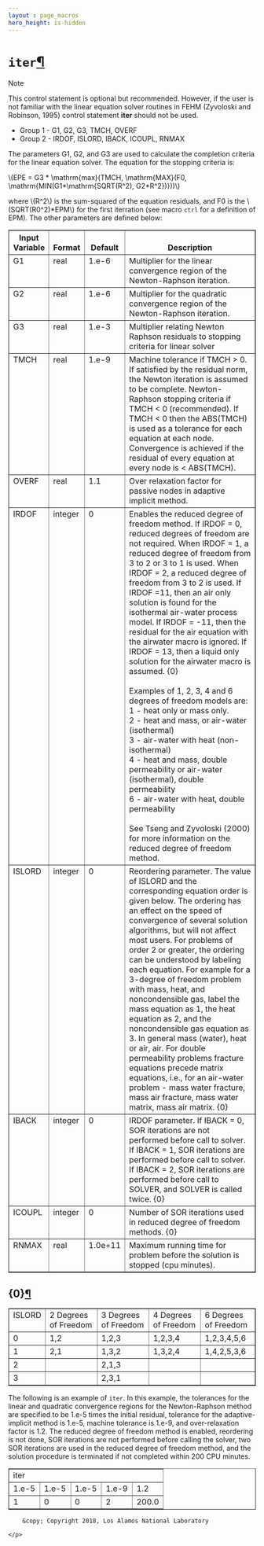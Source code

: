 ```yaml
---
layout : page_macros
hero_height: is-hidden
---
```


<h1><code class="docutils literal notranslate"><span class="pre">iter</span></code><a class="headerlink" href="#iter" title="Permalink to this headline">¶</a></h1>
<div class="admonition note">
<p class="first admonition-title">Note</p>
<p class="last">This control statement is optional but recommended. However, if the user is not
familiar with the linear equation solver routines in FEHM (Zyvoloski and Robinson, 1995)
control statement <strong>iter</strong> should not be used.</p>
</div>
<ul class="simple">
<li>Group 1 -     G1, G2, G3, TMCH, OVERF</li>
<li>Group 2 -     IRDOF, ISLORD, IBACK, ICOUPL, RNMAX</li>
</ul>
<p>The parameters G1, G2, and G3 are used to calculate the completion criteria for
the linear equation solver. The equation for the stopping criteria is:</p>
<p><span class="math notranslate nohighlight">\(EPE = G3 * \mathrm{max}(TMCH, \mathrm{MAX}(F0, \mathrm{MIN(G1*\mathrm{SQRT(R^2), G2*R^2})}))\)</span></p>
<p>where <span class="math notranslate nohighlight">\(R^2\)</span> is the sum-squared of the equation residuals, and F0 is the
<span class="math notranslate nohighlight">\(SQRT(R0^2)*EPM\)</span> for the first iterration (see macro <code class="docutils literal notranslate"><span class="pre">ctrl</span></code> for a
definition of EPM). The other parameters are defined below:</p>
<table border="1" class="docutils">
<colgroup>
<col width="15%" />
<col width="11%" />
<col width="9%" />
<col width="65%" />
</colgroup>
<thead valign="bottom">
<tr class="row-odd"><th class="head">Input Variable</th>
<th class="head">Format</th>
<th class="head">Default</th>
<th class="head">Description</th>
</tr>
</thead>
<tbody valign="top">
<tr class="row-even"><td>G1</td>
<td>real</td>
<td>1.e-6</td>
<td>Multiplier for the linear convergence region of the
Newton-Raphson iteration.</td>
</tr>
<tr class="row-odd"><td>G2</td>
<td>real</td>
<td>1.e-6</td>
<td>Multiplier for the quadratic convergence region of
the Newton-Raphson iteration.</td>
</tr>
<tr class="row-even"><td>G3</td>
<td>real</td>
<td>1.e-3</td>
<td>Multiplier relating Newton Raphson residuals to
stopping criteria for linear solver</td>
</tr>
<tr class="row-odd"><td>TMCH</td>
<td>real</td>
<td>1.e-9</td>
<td>Machine tolerance if TMCH &gt; 0. If satisfied by
the residual norm, the Newton iteration is assumed to
be complete. Newton-Raphson stopping criteria if TMCH &lt; 0
(recommended). If TMCH &lt; 0 then the ABS(TMCH) is used as a
tolerance for each equation at each node. Convergence is
achieved if the residual of every equation at every
node is &lt; ABS(TMCH).</td>
</tr>
<tr class="row-even"><td>OVERF</td>
<td>real</td>
<td>1.1</td>
<td>Over relaxation factor for passive nodes in adaptive
implicit method.</td>
</tr>
<tr class="row-odd"><td>IRDOF</td>
<td>integer</td>
<td>0</td>
<td><div class="first last line-block">
<div class="line">Enables the reduced degree of freedom method. If
IRDOF = 0, reduced degrees of freedom are not required.
When IRDOF = 1, a reduced degree of freedom from 3 to 2
or 3 to 1 is used. When IRDOF = 2, a reduced degree of
freedom from 3 to 2 is used. If IRDOF =11, then an air
only solution is found for the isothermal air-water
process model. If IRDOF = -11, then the residual for
the air equation with the airwater macro is ignored.
If IRDOF = 13, then a liquid only solution for the
airwater macro is assumed. {0}</div>
<div class="line"><br /></div>
<div class="line">Examples of 1, 2, 3, 4 and 6 degrees of freedom models are:</div>
<div class="line">1 - heat only or mass only.</div>
<div class="line">2 - heat and mass, or air-water (isothermal)</div>
<div class="line">3 - air-water with heat (non-isothermal)</div>
<div class="line">4 - heat and mass, double permeability or air-water
(isothermal), double permeability</div>
<div class="line">6 - air-water with heat, double permeability</div>
<div class="line"><br /></div>
<div class="line">See Tseng and Zyvoloski (2000) for more information
on the reduced degree of freedom method.</div>
</div>
</td>
</tr>
<tr class="row-even"><td>ISLORD</td>
<td>integer</td>
<td>0</td>
<td>Reordering parameter. The value of ISLORD and the
corresponding equation order is given below. The ordering
has an effect on the speed of convergence of several
solution algorithms, but will not affect most users.
For problems of order 2 or greater, the ordering can be
understood by labeling each equation. For example for a
3-degree of freedom problem with mass, heat, and noncondensible
gas, label the mass equation as 1, the heat equation as 2,
and the noncondensible gas equation as 3. In general mass
(water), heat or air, air. For double permeability problems
fracture equations precede matrix equations, i.e., for an
air-water problem - mass water fracture, mass air fracture,
mass water matrix, mass air matrix. {0}</td>
</tr>
<tr class="row-odd"><td>IBACK</td>
<td>integer</td>
<td>0</td>
<td>IRDOF parameter. If IBACK = 0, SOR iterations are not
performed before call to solver. If IBACK = 1,
SOR iterations are performed before call to solver.
If IBACK = 2, SOR iterations are performed before
call to SOLVER, and SOLVER is called twice. {0}</td>
</tr>
<tr class="row-even"><td>ICOUPL</td>
<td>integer</td>
<td>0</td>
<td>Number of SOR iterations used in reduced degree of
freedom methods. {0}</td>
</tr>
<tr class="row-odd"><td>RNMAX</td>
<td>real</td>
<td>1.0e+11</td>
<td>Maximum running time for problem before the solution
is stopped (cpu minutes).</td>
</tr>
</tbody>
</table>
<div class="section" id="id1">
<h2>{0}<a class="headerlink" href="#id1" title="Permalink to this headline">¶</a></h2>
<table border="1" class="docutils">
<colgroup>
<col width="8%" />
<col width="23%" />
<col width="23%" />
<col width="23%" />
<col width="23%" />
</colgroup>
<tbody valign="top">
<tr class="row-odd"><td>ISLORD</td>
<td>2 Degrees of Freedom</td>
<td>3 Degrees of Freedom</td>
<td>4 Degrees of Freedom</td>
<td>6 Degrees of Freedom</td>
</tr>
<tr class="row-even"><td>0</td>
<td>1,2</td>
<td>1,2,3</td>
<td>1,2,3,4</td>
<td>1,2,3,4,5,6</td>
</tr>
<tr class="row-odd"><td>1</td>
<td>2,1</td>
<td>1,3,2</td>
<td>1,3,2,4</td>
<td>1,4,2,5,3,6</td>
</tr>
<tr class="row-even"><td>2</td>
<td>&#160;</td>
<td>2,1,3</td>
<td>&#160;</td>
<td>&#160;</td>
</tr>
<tr class="row-odd"><td>3</td>
<td>&#160;</td>
<td>2,3,1</td>
<td>&#160;</td>
<td>&#160;</td>
</tr>
</tbody>
</table>
<p>The following is an example of <code class="docutils literal notranslate"><span class="pre">iter</span></code>.
In this example, the tolerances for the linear and quadratic convergence regions
for the Newton-Raphson method are specified to be 1.e-5 times the initial residual,
tolerance for the adaptive-implicit method is 1.e-5, machine tolerance is 1.e-9,
and over-relaxation factor is 1.2. The reduced degree of freedom method is enabled,
reordering is not done, SOR iterations are not performed before calling the solver,
two SOR iterations are used in the reduced degree of freedom method, and the solution
procedure is terminated if not completed within 200 CPU minutes.</p>
<table border="1" class="docutils">
<colgroup>
<col width="20%" />
<col width="20%" />
<col width="20%" />
<col width="20%" />
<col width="20%" />
</colgroup>
<tbody valign="top">
<tr class="row-odd"><td colspan="5">iter</td>
</tr>
<tr class="row-even"><td>1.e-5</td>
<td>1.e-5</td>
<td>1.e-5</td>
<td>1.e-9</td>
<td>1.2</td>
</tr>
<tr class="row-odd"><td>1</td>
<td>0</td>
<td>0</td>
<td>2</td>
<td>200.0</td>
</tr>
</tbody>
</table>
</div>
  <div role="contentinfo">
    <p>
        
        &copy; Copyright 2018, Los Alamos National Laboratory

    </p>
  </div>
